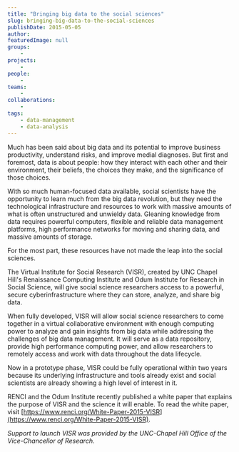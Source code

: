 ```yaml
---
title: "Bringing big data to the social sciences"
slug: bringing-big-data-to-the-social-sciences
publishDate: 2015-05-05
author: 
featuredImage: null
groups:
    - 
projects:
    - 
people:
    - 
teams: 
    - 
collaborations:
    - 
tags:
    - data-management
    - data-analysis
---
```

Much has been said about big data and its potential to improve business productivity, understand risks, and improve medial diagnoses. But first and foremost, data is about people: how they interact with each other and their environment, their beliefs, the choices they make, and the significance of those choices.

With so much human-focused data available, social scientists have the opportunity to learn much from the big data revolution, but they need the technological infrastructure and resources to work with massive amounts of what is often unstructured and unwieldy data. Gleaning knowledge from data requires powerful computers, flexible and reliable data management platforms, high performance networks for moving and sharing data, and massive amounts of storage.

For the most part, these resources have not made the leap into the social sciences.

The Virtual Institute for Social Research (VISR), created by UNC Chapel Hill's Renaissance Computing Institute and Odum Institute for Research in Social Science, will give social science researchers access to a powerful, secure cyberinfrastructure where they can store, analyze, and share big data.

When fully developed, VISR will allow social science researchers to come together in a virtual collaborative environment with enough computing power to analyze and gain insights from big data while addressing the challenges of big data management. It will serve as a data repository, provide high performance computing power, and allow researchers to remotely access and work with data throughout the data lifecycle.

Now in a prototype phase, VISR could be fully operational within two years because its underlying infrastructure and tools already exist and social scientists are already showing a high level of interest in it.

RENCI and the Odum Institute recently published a white paper that explains the purpose of VISR and the science it will enable. To read the white paper, visit [https://www.renci.org/White-Paper-2015-VISR](https://www.renci.org/White-Paper-2015-VISR).

_Support to launch VISR was provided by the UNC-Chapel Hill Office of the Vice-Chancellor of Research._
